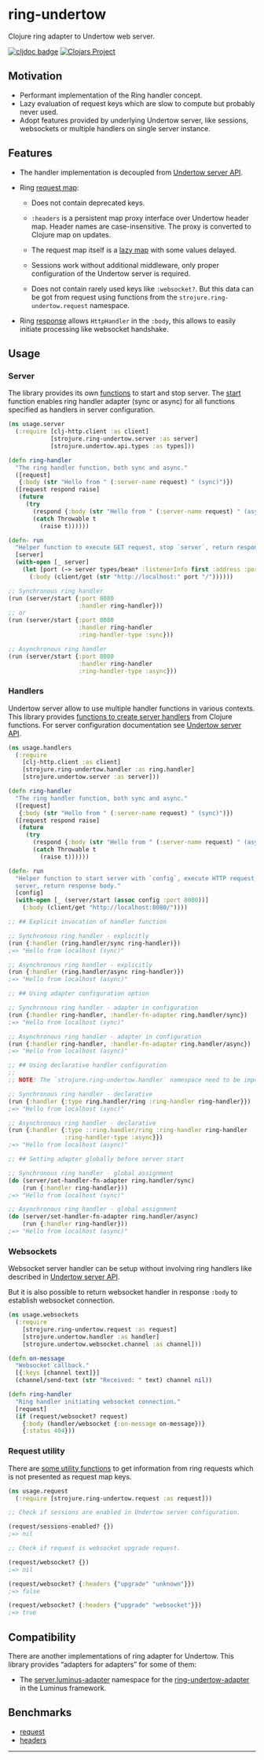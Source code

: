 # ring-undertow

Clojure ring adapter to Undertow web server.

[![cljdoc badge](https://cljdoc.org/badge/com.github.strojure/ring-undertow)](https://cljdoc.org/d/com.github.strojure/ring-undertow)
[![Clojars Project](https://img.shields.io/clojars/v/com.github.strojure/ring-undertow.svg)](https://clojars.org/com.github.strojure/ring-undertow)

## Motivation

- Performant implementation of the Ring handler concept.
- Lazy evaluation of request keys which are slow to compute but probably never
  used.
- Adopt features provided by underlying Undertow server, like sessions,
  websockets or multiple handlers on single server instance.

## Features

- The handler implementation is decoupled
  from [Undertow server API][github_undertow].

- Ring [request map][ring_requests]:

    - Does not contain deprecated keys.

    - `:headers` is a persistent map proxy interface over Undertow header map.
      Header names are case-insensitive. The proxy is converted to Clojure map
      on updates.

    - The request map itself is a [lazy map][github_zmap] with some values
      delayed.

    - Sessions work without additional middleware, only proper configuration of
      the Undertow server is required.

    - Does not contain rarely used keys like `:websocket?`. But this data can be
      got from request using functions from the `strojure.ring-undertow.request`
      namespace.

- Ring [response][ring_response] allows `HttpHandler` in the `:body`, this
  allows to easily initiate processing like websocket handshake.

## Usage

### Server

The library provides its own [functions][cljdoc_server] to start and stop
server. The [start][cljdoc_server_start] function enables ring handler adapter
(sync or async) for all functions specified as handlers in server configuration.

```clojure
(ns usage.server
  (:require [clj-http.client :as client]
            [strojure.ring-undertow.server :as server]
            [strojure.undertow.api.types :as types]))

(defn ring-handler
  "The ring handler function, both sync and async."
  ([request]
   {:body (str "Hello from " (:server-name request) " (sync)")})
  ([request respond raise]
   (future
     (try
       (respond {:body (str "Hello from " (:server-name request) " (async)")})
       (catch Throwable t
         (raise t))))))

(defn- run
  "Helper function to execute GET request, stop `server`, return response body."
  [server]
  (with-open [_ server]
    (let [port (-> server types/bean* :listenerInfo first :address :port)]
      (:body (client/get (str "http://localhost:" port "/"))))))

;; Synchronous ring handler
(run (server/start {:port 8080
                    :handler ring-handler}))
;; or
(run (server/start {:port 8080
                    :handler ring-handler
                    :ring-handler-type :sync}))

;; Asynchronous ring handler
(run (server/start {:port 8080
                    :handler ring-handler
                    :ring-handler-type :async}))
```

### Handlers

Undertow server allow to use multiple handler functions in various contexts.
This library provides [functions to create server handlers][cljdoc_handler] from
Clojure functions. For server configuration documentation
see [Undertow server API][github_undertow].

```clojure
(ns usage.handlers
  (:require 
    [clj-http.client :as client]
    [strojure.ring-undertow.handler :as ring.handler]
    [strojure.undertow.server :as server]))

(defn ring-handler
  "The ring handler function, both sync and async."
  ([request]
   {:body (str "Hello from " (:server-name request) " (sync)")})
  ([request respond raise]
   (future
     (try
       (respond {:body (str "Hello from " (:server-name request) " (async)")})
       (catch Throwable t
         (raise t))))))

(defn- run
  "Helper function to start server with `config`, execute HTTP request, stop
  server, return response body."
  [config]
  (with-open [_ (server/start (assoc config :port 8080))]
    (:body (client/get "http://localhost:8080/"))))

;; ## Explicit invocation of handler function

;; Synchronous ring handler - explicitly
(run {:handler (ring.handler/sync ring-handler)})
;=> "Hello from localhost (sync)"

;; Asynchronous ring handler - explicitly
(run {:handler (ring.handler/async ring-handler)})
;=> "Hello from localhost (async)"

;; ## Using adapter configuration option

;; Synchronous ring handler - adapter in configuration
(run {:handler ring-handler, :handler-fn-adapter ring.handler/sync})
;=> "Hello from localhost (sync)"

;; Asynchronous ring handler - adapter in configuration
(run {:handler ring-handler, :handler-fn-adapter ring.handler/async})
;=> "Hello from localhost (async)"

;; ## Using declarative handler configuration
;;
;; NOTE: The `strojure.ring-undertow.handler` namespace need to be imported.

;; Synchronous ring handler - declarative
(run {:handler {:type ring.handler/ring :ring-handler ring-handler}})
;=> "Hello from localhost (sync)"

;; Asynchronous ring handler - declarative
(run {:handler {:type ::ring.handler/ring :ring-handler ring-handler
                :ring-handler-type :async}})
;=> "Hello from localhost (async)"

;; ## Setting adapter globally before server start

;; Synchronous ring handler - global assignment
(do (server/set-handler-fn-adapter ring.handler/sync)
    (run {:handler ring-handler}))
;=> "Hello from localhost (sync)"

;; Asynchronous ring handler - global assignment
(do (server/set-handler-fn-adapter ring.handler/async)
    (run {:handler ring-handler}))
;=> "Hello from localhost (async)"
```

### Websockets

Websocket server handler can be setup without involving ring handlers like
described in [Undertow server API][github_undertow].

But it is also possible to return websocket handler in response `:body` to
establish websocket connection.

```clojure
(ns usage.websockets
  (:require
    [strojure.ring-undertow.request :as request]
    [strojure.undertow.handler :as handler]
    [strojure.undertow.websocket.channel :as channel]))

(defn on-message
  "Websocket callback."
  [{:keys [channel text]}]
  (channel/send-text (str "Received: " text) channel nil))

(defn ring-handler
  "Ring handler initiating websocket connection."
  [request]
  (if (request/websocket? request)
    {:body (handler/websocket {:on-message on-message})}
    {:status 404}))
```

### Request utility

There are [some utility functions][cljdoc_request] to get information from ring
requests which is not presented as request map keys.

```clojure
(ns usage.request
  (:require [strojure.ring-undertow.request :as request]))

;; Check if sessions are enabled in Undertow server configuration.

(request/sessions-enabled? {})
;=> nil

;; Check if request is websocket upgrade request.

(request/websocket? {})
;=> nil

(request/websocket? {:headers {"upgrade" "unknown"}})
;=> false

(request/websocket? {:headers {"upgrade" "websocket"}})
;=> true
```

## Compatibility

There are another implementations of ring adapter for Undertow. This library
provides “adapters for adapters” for some of them:

- The [server.luminus-adapter][cljdoc_server_luminus] namespace for the
  [ring-undertow-adapter][github_luminus] in the Luminus framework.

## Benchmarks

- [request](doc/benchmark/ring_request.clj)
- [headers](doc/benchmark/ring_request_headers.clj)

---

[github_undertow]:
https://github.com/strojure/undertow

[ring_requests]:
https://github.com/ring-clojure/ring/wiki/Concepts#requests

[ring_response]:
https://github.com/ring-clojure/ring/wiki/Concepts#responses

[github_zmap]:
https://github.com/strojure/zmap

[github_luminus]:
https://github.com/luminus-framework/ring-undertow-adapter

[cljdoc_server]:
https://cljdoc.org/d/com.github.strojure/ring-undertow/CURRENT/api/strojure.ring-undertow.server

[cljdoc_server_start]:
https://cljdoc.org/d/com.github.strojure/ring-undertow/CURRENT/api/strojure.ring-undertow.server#start

[cljdoc_request]:
https://cljdoc.org/d/com.github.strojure/ring-undertow/CURRENT/api/strojure.ring-undertow.request

[cljdoc_handler]:
https://cljdoc.org/d/com.github.strojure/ring-undertow/CURRENT/api/strojure.ring-undertow.handler

[cljdoc_server_luminus]:
https://cljdoc.org/d/com.github.strojure/ring-undertow/CURRENT/api/strojure.ring-undertow.server.luminus-adapter

[handler/dispatch]:
https://cljdoc.org/d/com.github.strojure/undertow/CURRENT/api/strojure.undertow.handler#dispatch

[handler/session]:
https://cljdoc.org/d/com.github.strojure/undertow/CURRENT/api/strojure.undertow.handler#session
